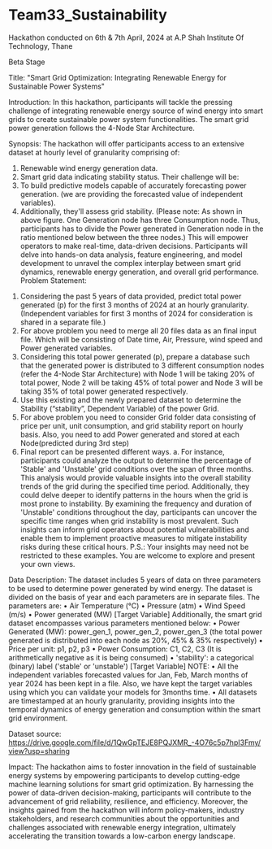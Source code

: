 # Team33_Sustainability
Hackathon conducted on 6th & 7th April, 2024 at A.P Shah Institute Of Technology, Thane

Beta Stage


Title: "Smart Grid Optimization: Integrating Renewable Energy for Sustainable Power Systems"

Introduction:
In this hackathon, participants will tackle the pressing challenge of integrating renewable energy
source of wind energy into smart grids to create sustainable power system functionalities. The smart
grid power generation follows the 4-Node Star Architecture.

Synopsis:
The hackathon will offer participants access to an extensive dataset at hourly level of
granularity comprising of:
1. Renewable wind energy generation data.
2. Smart grid data indicating stability status.
Their challenge will be:
1. To build predictive models capable of accurately forecasting power generation. (we
are providing the forecasted value of independent variables).
2. Additionally, they'll assess grid stability. (Please note: As shown in above figure. One
Generation node has three Consumption node. Thus, participants has to divide the
Power generated in Generation node in the ratio mentioned below between the three
nodes.)
This will empower operators to make real-time, data-driven decisions. Participants will delve
into hands-on data analysis, feature engineering, and model development to unravel the
complex interplay between smart grid dynamics, renewable energy generation, and overall
grid performance.
Problem Statement:
1) Considering the past 5 years of data provided, predict total power generated (p) for
the first 3 months of 2024 at an hourly granularity. (Independent variables for first 3
months of 2024 for consideration is shared in a separate file.)
2) For above problem you need to merge all 20 files data as an final input file. Which
will be consisting of Date time, Air, Pressure, wind speed and Power generated
variables.
3) Considering this total power generated (p), prepare a database such that the
generated power is distributed to 3 different consumption nodes (refer the 4-Node
Star Architecture) with Node 1 will be taking 20% of total power, Node 2 will be
taking 45% of total power and Node 3 will be taking 35% of total power generated
respectively.
4) Use this existing and the newly prepared dataset to determine the Stability (“stability”,
Dependent Variable) of the power Grid.
5) For above problem you need to consider Grid folder data consisting of price per unit,
unit consumption, and grid stability report on hourly basis. Also, you need to add
Power generated and stored at each Node(predicted during 3rd step)
6) Final report can be presented different ways.
a. For instance, participants could analyze the output to determine the
percentage of 'Stable' and 'Unstable' grid conditions over the span of three
months. This analysis would provide valuable insights into the overall stability
trends of the grid during the specified time period. Additionally, they could
delve deeper to identify patterns in the hours when the grid is most prone to
instability. By examining the frequency and duration of 'Unstable' conditions
throughout the day, participants can uncover the specific time ranges when
grid instability is most prevalent. Such insights can inform grid operators
about potential vulnerabilities and enable them to implement proactive
measures to mitigate instability risks during these critical hours.
P.S.: Your insights may need not be restricted to these examples. You are welcome
to explore and present your own views.

Data Description:
The dataset includes 5 years of data on three parameters to be used to determine power
generated by wind energy. The dataset is divided on the basis of year and each parameters
are in separate files. The parameters are:
• Air Temperature (°C)
• Pressure (atm)
• Wind Speed (m/s)
• Power generated (MW) [Target Variable]
Additionally, the smart grid dataset encompasses various parameters mentioned below:
• Power Generated (MW): power_gen_1, power_gen_2, power_gen_3 (the total power
generated is distributed into each node as 20%, 45% & 35% respectively)
• Price per unit: p1, p2, p3
• Power Consumption: C1, C2, C3 (It is arithmetically negative as it is being consumed)
• 'stability': a categorical (binary) label ('stable' or 'unstable') [Target Variable]
NOTE:
• All the independent variables forecasted values for Jan, Feb, March months of year
2024 has been kept in a file. Also, we have kept the target variables using which you
can validate your models for 3months time.
• All datasets are timestamped at an hourly granularity, providing insights into the
temporal dynamics of energy generation and consumption within the smart grid
environment.

Dataset source:
https://drive.google.com/file/d/1QwGpTEJE8PQJXMR_-4O76c5p7hpI3Fmy/view?usp=sharing

Impact:
The hackathon aims to foster innovation in the field of sustainable energy systems by
empowering participants to develop cutting-edge machine learning solutions for smart grid
optimization. By harnessing the power of data-driven decision-making, participants will
contribute to the advancement of grid reliability, resilience, and efficiency. Moreover, the
insights gained from the hackathon will inform policy-makers, industry stakeholders, and
research communities about the opportunities and challenges associated with renewable
energy integration, ultimately accelerating the transition towards a low-carbon energy
landscape.

